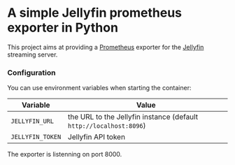 # A simple Jellyfin prometheus exporter in Python

This project aims at providing a [Prometheus](https://prometheus.io/) exporter for the [Jellyfin](https://jellyfin.org/) streaming server.

### Configuration

You can use environment variables when starting the container:

| Variable         | Value                                                              |
| ---------------- | ------------------------------------------------------------------ |
| `JELLYFIN_URL`   | the URL to the Jellyfin instance (default `http://localhost:8096`) |
| `JELLYFIN_TOKEN` | Jellyfin API token                                                 |

The exporter is listenning on port 8000.
